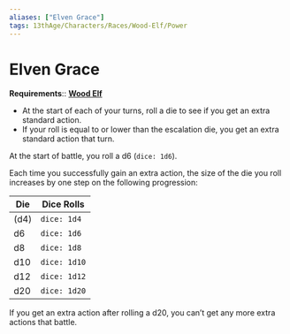 ```yaml
---
aliases: ["Elven Grace"]
tags: 13thAge/Characters/Races/Wood-Elf/Power
---
```

# Elven Grace

__Requirements__:: __[Wood Elf](../Wood-Elf.md)__

- At the start of each of your turns, roll a die to see if you get an extra standard action. 
- If your roll is equal to or lower than the escalation die, you get an extra standard action that turn.

At the start of battle, you roll a d6 (`dice: 1d6`). 

Each time you successfully gain an extra action, the size of the die you roll increases by one step on the following progression: 

| Die  | Dice Rolls |
| ---- | ------------- |
| (d4) | `dice: 1d4`   |
| d6   | `dice: 1d6`   |
| d8   | `dice: 1d8`   |
| d10  | `dice: 1d10`  |
| d12  | `dice: 1d12`  |
| d20  | `dice: 1d20`              |

If you get an extra action after rolling a d20, you can’t get any more extra actions that battle.
